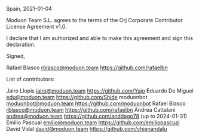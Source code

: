 Spain, 2021-01-04

Moduon Team S.L. agrees to the terms of the Orj Corporate Contributor License Agreement v1.0.

I declare that I am authorized and able to make this agreement and sign this declaration.

Signed,

Rafael Blasco rblasco@moduon.team https://github.com/rafaelbn

List of contributors:

Jairo Llopis jairo@moduon.team https://github.com/Yajo
Eduardo De Miguel edu@moduon.team https://github.com/Shide
moduonbot moduonbot@moduon.team https://github.com/moduonbot
Rafael Blasco rblasco@moduon.team https://github.com/rafaelbn
Andrea Cattalani andrea@moduon.team https://github.com/anddago78 (up to 2024-01-31)
Emilio Pascual emilio@moduon.team https://github.com/emiliopascual
David Vidal david@moduon.team https://github.com/chienandalu
